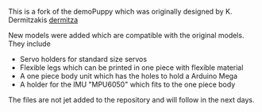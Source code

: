 This is a fork of the demoPuppy which was originally designed by K. Dermitzakis [dermitza](htps://github.com/dermitza)

New models were added which are compatible with the original models. They include
- Servo holders for standard size servos
- Flexible legs which can be printed in one piece with flexible material
- A one piece body unit which has the holes to hold a Arduino Mega
- A holder for the IMU "MPU6050" which fits to the one piece body

The files are not jet added to the repository and will follow in the next days.
